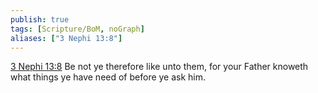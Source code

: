 ```yaml
---
publish: true
tags: [Scripture/BoM, noGraph]
aliases: ["3 Nephi 13:8"]
---
```

[3 Nephi 13:8](https://churchofjesuschrist.org/study/scriptures/bofm/3-ne/13?lang=eng&id=p8#p8) Be not ye therefore like unto them, for your Father knoweth what things ye have need of before ye ask him.

